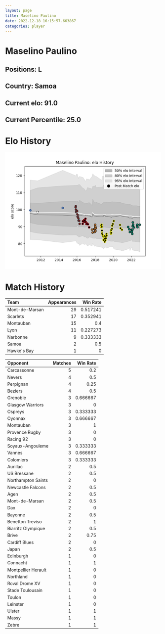 ```yaml
---  
layout: page  
title: Maselino Paulino  
date: 2022-12-18 16:15:57.663867  
categories: player  
---
```

# Maselino Paulino

## Positions: L

## Country: Samoa

## Current elo: 91.0

## Current Percentile: 25.0

# Elo History


![elo history](history_MaselinoPaulino.png)
# Match History


| Team           |   Appearances |   Win Rate |
|:---------------|--------------:|-----------:|
| Mont-de-Marsan |            29 |   0.517241 |
| Scarlets       |            17 |   0.352941 |
| Montauban      |            15 |   0.4      |
| Lyon           |            11 |   0.227273 |
| Narbonne       |             9 |   0.333333 |
| Samoa          |             2 |   0.5      |
| Hawke's Bay    |             1 |   0        |

| Opponent            |   Matches |   Win Rate |
|:--------------------|----------:|-----------:|
| Carcassonne         |         5 |   0.2      |
| Nevers              |         4 |   0.5      |
| Perpignan           |         4 |   0.25     |
| Beziers             |         4 |   0.5      |
| Grenoble            |         3 |   0.666667 |
| Glasgow Warriors    |         3 |   0        |
| Ospreys             |         3 |   0.333333 |
| Oyonnax             |         3 |   0.666667 |
| Montauban           |         3 |   1        |
| Provence Rugby      |         3 |   0        |
| Racing 92           |         3 |   0        |
| Soyaux-Angouleme    |         3 |   0.333333 |
| Vannes              |         3 |   0.666667 |
| Colomiers           |         3 |   0.333333 |
| Aurillac            |         2 |   0.5      |
| US Bressane         |         2 |   0.5      |
| Northampton Saints  |         2 |   0        |
| Newcastle Falcons   |         2 |   0.5      |
| Agen                |         2 |   0.5      |
| Mont-de-Marsan      |         2 |   0.5      |
| Dax                 |         2 |   0        |
| Bayonne             |         2 |   0.5      |
| Benetton Treviso    |         2 |   1        |
| Biarritz Olympique  |         2 |   0.5      |
| Brive               |         2 |   0.75     |
| Cardiff Blues       |         2 |   0        |
| Japan               |         2 |   0.5      |
| Edinburgh           |         1 |   0        |
| Connacht            |         1 |   1        |
| Montpellier Herault |         1 |   0        |
| Northland           |         1 |   0        |
| Roval Drome XV      |         1 |   0        |
| Stade Toulousain    |         1 |   0        |
| Toulon              |         1 |   0        |
| Leinster            |         1 |   0        |
| Ulster              |         1 |   1        |
| Massy               |         1 |   1        |
| Zebre               |         1 |   1        |